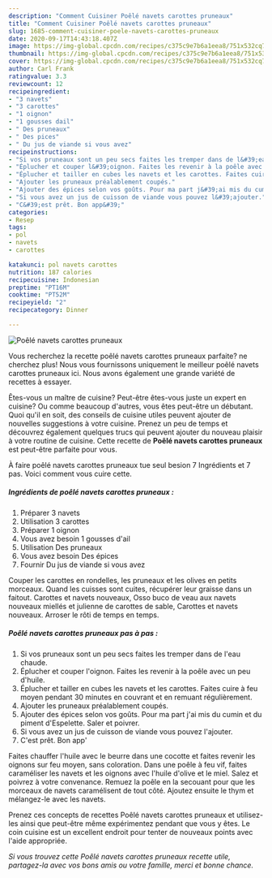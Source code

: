 ```yaml
---
description: "Comment Cuisiner Poêlé navets carottes pruneaux"
title: "Comment Cuisiner Poêlé navets carottes pruneaux"
slug: 1685-comment-cuisiner-poele-navets-carottes-pruneaux
date: 2020-09-17T14:43:18.407Z
image: https://img-global.cpcdn.com/recipes/c375c9e7b6a1eea8/751x532cq70/poele-navets-carottes-pruneaux-photo-principale-de-la-recette.jpg
thumbnail: https://img-global.cpcdn.com/recipes/c375c9e7b6a1eea8/751x532cq70/poele-navets-carottes-pruneaux-photo-principale-de-la-recette.jpg
cover: https://img-global.cpcdn.com/recipes/c375c9e7b6a1eea8/751x532cq70/poele-navets-carottes-pruneaux-photo-principale-de-la-recette.jpg
author: Carl Frank
ratingvalue: 3.3
reviewcount: 12
recipeingredient:
- "3 navets"
- "3 carottes"
- "1 oignon"
- "1 gousses dail"
- " Des pruneaux"
- " Des pices"
- " Du jus de viande si vous avez"
recipeinstructions:
- "Si vos pruneaux sont un peu secs faites les tremper dans de l&#39;eau chaude."
- "Éplucher et couper l&#39;oignon. Faites les revenir à la poêle avec un peu d&#39;huile."
- "Éplucher et tailler en cubes les navets et les carottes. Faites cuire à feu moyen pendant 30 minutes en couvrant et en remuant régulièrement."
- "Ajouter les pruneaux préalablement coupés."
- "Ajouter des épices selon vos goûts. Pour ma part j&#39;ai mis du cumin et du piment d&#39;Espelette. Saler et poivrer."
- "Si vous avez un jus de cuisson de viande vous pouvez l&#39;ajouter."
- "C&#39;est prêt. Bon app&#39;"
categories:
- Resep
tags:
- pol
- navets
- carottes

katakunci: pol navets carottes 
nutrition: 187 calories
recipecuisine: Indonesian
preptime: "PT16M"
cooktime: "PT52M"
recipeyield: "2"
recipecategory: Dinner

---
```



![Poêlé navets carottes pruneaux](https://img-global.cpcdn.com/recipes/c375c9e7b6a1eea8/751x532cq70/poele-navets-carottes-pruneaux-photo-principale-de-la-recette.jpg)

Vous recherchez la recette poêlé navets carottes pruneaux parfaite? ne cherchez plus! Nous vous fournissons uniquement le meilleur poêlé navets carottes pruneaux ici. Nous avons également une grande variété de recettes à essayer.

Êtes-vous un maître de cuisine? Peut-être êtes-vous juste un expert en cuisine? Ou comme beaucoup d'autres, vous êtes peut-être un débutant. Quoi qu'il en soit, des conseils de cuisine utiles peuvent ajouter de nouvelles suggestions à votre cuisine. Prenez un peu de temps et découvrez également quelques trucs qui peuvent ajouter du nouveau plaisir à votre routine de cuisine. Cette recette de <strong> Poêlé navets carottes pruneaux </strong> est peut-être parfaite pour vous.

<!--inarticleads1-->

À faire poêlé navets carottes pruneaux tue seul besion 7 Ingrédients et 7 pas. Voici comment vous cuire cette.

##### Ingrédients de poêlé navets carottes pruneaux :

1. Préparer 3 navets
1. Utilisation 3 carottes
1. Préparer 1 oignon
1. Vous avez besoin 1 gousses d&#39;ail
1. Utilisation  Des pruneaux
1. Vous avez besoin  Des épices
1. Fournir  Du jus de viande si vous avez


Couper les carottes en rondelles, les pruneaux et les olives en petits morceaux. Quand les cuisses sont cuites, récupérer leur graisse dans un faitout. Carottes et navets nouveaux, Osso buco de veau aux navets nouveaux miellés et julienne de carottes de sable, Carottes et navets nouveaux. Arroser le rôti de temps en temps. 

<!--inarticleads2-->

##### Poêlé navets carottes pruneaux pas à pas :

1. Si vos pruneaux sont un peu secs faites les tremper dans de l&#39;eau chaude.
1. Éplucher et couper l&#39;oignon. Faites les revenir à la poêle avec un peu d&#39;huile.
1. Éplucher et tailler en cubes les navets et les carottes. Faites cuire à feu moyen pendant 30 minutes en couvrant et en remuant régulièrement.
1. Ajouter les pruneaux préalablement coupés.
1. Ajouter des épices selon vos goûts. Pour ma part j&#39;ai mis du cumin et du piment d&#39;Espelette. Saler et poivrer.
1. Si vous avez un jus de cuisson de viande vous pouvez l&#39;ajouter.
1. C&#39;est prêt. Bon app&#39;


Faites chauffer l&#39;huile avec le beurre dans une cocotte et faites revenir les oignons sur feu moyen, sans coloration. Dans une poêle à feu vif, faites caraméliser les navets et les oignons avec l&#39;huile d&#39;olive et le miel. Salez et poivrez à votre convenance. Remuez la poêle en la secouant pour que les morceaux de navets caramélisent de tout côté. Ajoutez ensuite le thym et mélangez-le avec les navets. 

<!--inarticleads1-->

<p>
Prenez ces concepts de recettes Poêlé navets carottes pruneaux et utilisez-les ainsi que peut-être même expérimentez pendant que vous y êtes. Le coin cuisine est un excellent endroit pour tenter de nouveaux points avec l'aide appropriée.
</p>

<p>
<i>Si vous trouvez cette Poêlé navets carottes pruneaux recette utile, partagez-la avec vos bons amis ou votre famille, merci et bonne chance.</i>
</p>
